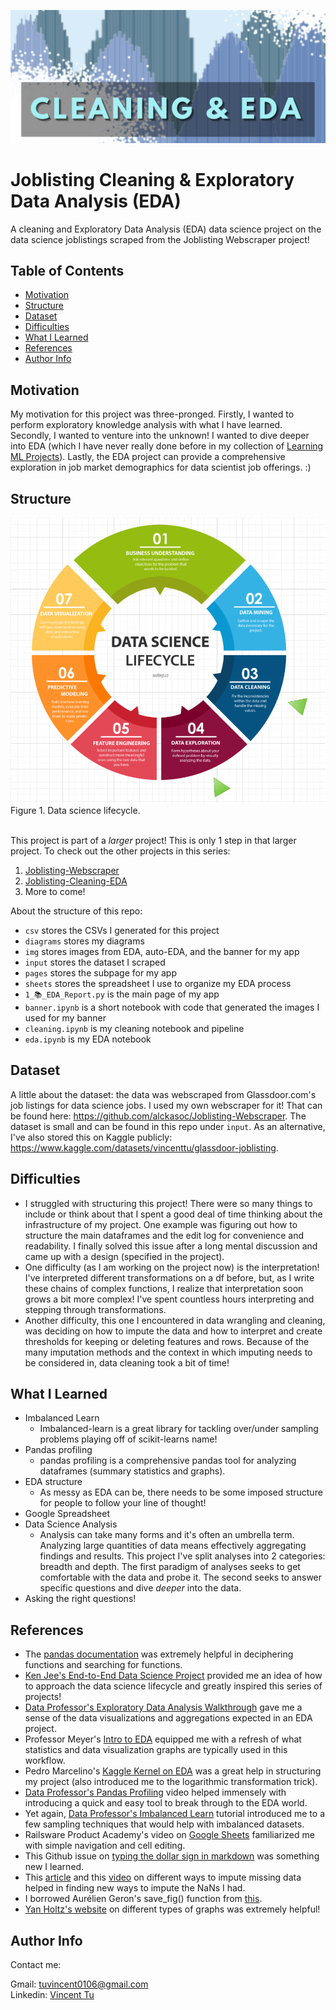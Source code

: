 ![](https://github.com/alckasoc/Joblisting-Cleaning-EDA/blob/main/img/banner/banner_cropped.png?raw=true)

# Joblisting Cleaning & Exploratory Data Analysis (EDA)

A cleaning and Exploratory Data Analysis (EDA) data science project on the data science joblistings scraped from the Joblisting Webscraper project!

## Table of Contents

- [Motivation](https://github.com/alckasoc/Joblisting-Cleaning-EDA/blob/main/README.md#motivation)
- [Structure](https://github.com/alckasoc/Joblisting-Cleaning-EDA/blob/main/README.md#structure)
- [Dataset](https://github.com/alckasoc/Joblisting-Cleaning-EDA/blob/main/README.md#dataset)
- [Difficulties](https://github.com/alckasoc/Joblisting-Cleaning-EDA/blob/main/README.md#difficulties)
- [What I Learned](https://github.com/alckasoc/Joblisting-Cleaning-EDA/blob/main/README.md#what-i-learned)
- [References](https://github.com/alckasoc/Joblisting-Cleaning-EDA/blob/main/README.md#references)
- [Author Info](https://github.com/alckasoc/Joblisting-Cleaning-EDA/blob/main/README.md#author-info)


## Motivation

My motivation for this project was three-pronged. Firstly, I wanted to perform exploratory knowledge analysis with what I have learned. Secondly, I wanted to venture into the unknown! I wanted to dive deeper into EDA (which I have never really done before in my collection of [Learning ML Projects](https://github.com/alckasoc/LearningML-Projects)). Lastly, the EDA project can provide a comprehensive exploration in job market demographics for data scientist job offerings. :)

## Structure

![](https://github.com/alckasoc/Joblisting-Cleaning-EDA/blob/main/diagrams/pipeline_diagram.PNG?raw=true)\
Figure 1. Data science lifecycle. 
<br/><br/>

This project is part of a *larger* project! This is only 1 step in that larger project. To check out the other projects in this series:
1. [Joblisting-Webscraper](https://github.com/alckasoc/Joblisting-Webscraper)
2. [Joblisting-Cleaning-EDA](https://github.com/alckasoc/Joblisting-Cleaning-EDA)
3. More to come!

About the structure of this repo:
* `csv` stores the CSVs I generated for this project
* `diagrams` stores my diagrams
* `img` stores images from EDA, auto-EDA, and the banner for my app
* `input` stores the dataset I scraped
* `pages` stores the subpage for my app
* `sheets` stores the spreadsheet I use to organize my EDA process
* `1_📚_EDA_Report.py` is the main page of my app
* `banner.ipynb` is a short notebook with code that generated the images I used for my banner
* `cleaning.ipynb` is my cleaning notebook and pipeline
* `eda.ipynb` is my EDA notebook


## Dataset

A little about the dataset: the data was webscraped from Glassdoor.com's job listings for data science jobs. I used my own webscraper for it! That can be found here: https://github.com/alckasoc/Joblisting-Webscraper. The dataset is small and can be found in this repo under `input`. As an alternative, I've also stored this on Kaggle publicly: https://www.kaggle.com/datasets/vincenttu/glassdoor-joblisting.

## Difficulties

- I struggled with structuring this project! There were so many things to include or think about that I spent a good deal of time thinking about the infrastructure of my project. One example was figuring out how to structure the main dataframes and the edit log for convenience and readability. I finally solved this issue after a long mental discussion and came up with a design (specified in the project).
- One difficulty (as I am working on the project now) is the interpretation! I've interpreted different transformations on a df before, but, as I write these chains of complex functions, I realize that interpretation soon grows a bit more complex! I've spent countless hours interpreting and stepping through transformations.
- Another difficulty, this one I encountered in data wrangling and cleaning, was deciding on how to impute the data and how to interpret and create thresholds for keeping or deleting features and rows. Because of the many imputation methods and the context in which imputing needs to be considered in, data cleaning took a bit of time!

## What I Learned

- Imbalanced Learn
    - Imbalanced-learn is a great library for tackling over/under sampling problems playing off of scikit-learns name!
- Pandas profiling
    - pandas profiling is a comprehensive pandas tool for analyzing dataframes (summary statistics and graphs).
- EDA structure
    - As messy as EDA can be, there needs to be some imposed structure for people to follow your line of thought!
- Google Spreadsheet
- Data Science Analysis
    - Analysis can take many forms and it's often an umbrella term. Analyzing large quantities of data means effectively aggregating findings and results. This project I've split analyses into 2 categories: breadth and depth. The first paradigm of analyses seeks to get comfortable with the data and probe it. The second seeks to answer specific questions and dive *deeper* into the data.
- Asking the right questions!
    

## References

- The [pandas documentation](https://pandas.pydata.org/pandas-docs/stable/) was extremely helpful in deciphering functions and searching for functions.
- [Ken Jee's End-to-End Data Science Project](https://www.youtube.com/watch?v=QWgg4w1SpJ8&list=PL2zq7klxX5ASFejJj80ob9ZAnBHdz5O1t&index=4&ab_channel=KenJeeKenJeeVerified) provided me an idea of how to approach the data science lifecycle and greatly inspired this series of projects!
- [Data Professor's Exploratory Data Analysis Walkthrough](https://www.youtube.com/watch?v=9m4n2xVzk9o) gave me a sense of the data visualizations and aggregations expected in an EDA project.
- Professor Meyer's [Intro to EDA](https://www.youtube.com/watch?v=zHcQPKP6NpM) equipped me with a refresh of what statistics and data visualization graphs are typically used in this workflow. 
- Pedro Marcelino's [Kaggle Kernel on EDA](https://www.kaggle.com/pmarcelino/comprehensive-data-exploration-with-python) was a great help in structuring my project (also introduced me to the logarithmic transformation trick).
- [Data Professor's Pandas Profiling](https://www.youtube.com/watch?v=Ef169VELt5o&ab_channel=DataProfessorDataProfessor) video helped immensely with introducing a quick and easy tool to break through to the EDA world.
- Yet again, [Data Professor's Imbalanced Learn](https://www.youtube.com/watch?v=4SivdTLIwHc) tutorial introduced me to a few sampling techniques that would help with imbalanced datasets.
- Railsware Product Academy's video on [Google Sheets](https://www.youtube.com/watch?v=FIkZ1sPmKNw&t=481s) familiarized me with simple navigation and cell editing.
- This Github issue on [typing the dollar sign in markdown](https://github.com/jupyter/notebook/issues/1080) was something new I learned.
- This [article](https://towardsdatascience.com/6-different-ways-to-compensate-for-missing-values-data-imputation-with-examples-6022d9ca0779) and this [video](https://www.youtube.com/watch?v=fYhr8eF1ubo) on different ways to impute missing data helped in finding new ways to impute the NaNs I had.
- I borrowed Aurélien Geron's save_fig() function from [this](https://github.com/ageron/handson-ml2/blob/master/04_training_linear_models.ipynb).
- [Yan Holtz's website](https://www.python-graph-gallery.com/cheat-sheets/) on different types of graphs was extremely helpful!

## Author Info

Contact me:

Gmail: tuvincent0106@gmail.com\
Linkedin: [Vincent Tu](https://www.linkedin.com/in/vincent-tu-422b18208/)
